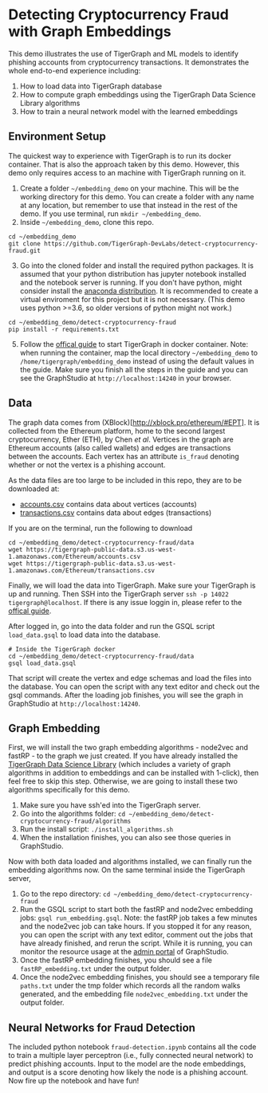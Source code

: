 # Detecting Cryptocurrency Fraud with Graph Embeddings

This demo illustrates the use of TigerGraph and ML models to identify phishing accounts from cryptocurrency transactions. It demonstrates the whole end-to-end experience including:
1. How to load data into TigerGraph database
2. How to compute graph embeddings using the TigerGraph Data Science Library algorithms
3. How to train a neural network model with the learned embeddings

## Environment Setup

The quickest way to experience with TigerGraph is to run its docker container. That is also the approach taken by this demo. However, this demo only requires access to an machine with TigerGraph running on it. 

1. Create a folder `~/embedding_demo` on your machine. This will be the working directory for this demo. You can create a folder with any name at any location, but remember to use that instead in the rest of the demo. If you use terminal, run `mkdir ~/embedding_demo`.
3. Inside `~/embedding_demo`, clone this repo.
```
cd ~/embedding_demo
git clone https://github.com/TigerGraph-DevLabs/detect-cryptocurrency-fraud.git
```
3. Go into the cloned folder and install the required python packages. It is assumed that your python distribution has jupyter notebook installed and the notebook server is running. If you don't have python, might consider install the [anaconda distribution](https://www.anaconda.com/products/individual). It is recommended to create a virtual enviroment for this project but it is not necessary. (This demo uses python >=3.6, so older versions of python might not work.)
```
cd ~/embedding_demo/detect-cryptocurrency-fraud
pip install -r requirements.txt
```
5. Follow the [offical guide](https://docs.tigergraph.com/start/get-started/docker) to start TigerGraph in docker container. Note: when running the container, map the local directory `~/embedding_demo` to `/home/tigergraph/embedding_demo` instead of using the default values in the guide. Make sure you finish all the steps in the guide and you can see the GraphStudio at `http://localhost:14240` in your browser.

## Data

The graph data comes from (XBlock)[http://xblock.pro/ethereum/#EPT]. It is collected from the Ethereum platform, home to the second largest cryptocurrency, Ether (ETH), by Chen *et al*. Vertices in the graph are Ethereum accounts (also called wallets) and edges are transactions between the accounts. Each vertex has an attribute `is_fraud` denoting whether or not the vertex is a phishing account. 

As the data files are too large to be included in this repo, they are to be downloaded at:
* [accounts.csv](https://tigergraph-public-data.s3.us-west-1.amazonaws.com/Ethereum/accounts.csv) contains data about vertices (accounts)
* [transactions.csv](https://tigergraph-public-data.s3.us-west-1.amazonaws.com/Ethereum/transactions.csv) contains data about edges (transactions)

If you are on the terminal, run the following to download
```
cd ~/embedding_demo/detect-cryptocurrency-fraud/data
wget https://tigergraph-public-data.s3.us-west-1.amazonaws.com/Ethereum/accounts.csv
wget https://tigergraph-public-data.s3.us-west-1.amazonaws.com/Ethereum/transactions.csv
```

Finally, we will load the data into TigerGraph. Make sure your TigerGraph is up and running. Then SSH into the TigerGraph server
`ssh -p 14022 tigergraph@localhost`. If there is any issue loggin in, please refer to the [offical guide](https://docs.tigergraph.com/start/get-started/docker). 

After logged in, go into the data folder and run the GSQL script `load_data.gsql` to load data into the database.
```
# Inside the TigerGraph docker
cd ~/embedding_demo/detect-cryptocurrency-fraud/data
gsql load_data.gsql
```
That script will create the vertex and edge schemas and load the files into the database. You can open the script with any text editor and check out the gsql commands. After the loading job finishes, you will see the graph in GraphStudio at `http://localhost:14240`. 

## Graph Embedding

First, we will install the two graph embedding algorithms - node2vec and fastRP - to the graph we just created. If you have already installed the [TigerGraph Data Science Library](https://github.com/tigergraph/gsql-graph-algorithms) (which includes a variety of graph algorithms in addition to embeddings and can be installed with 1-click), then feel free to skip this step. Otherwise, we are going to install these two algorithms specifically for this demo.
1. Make sure you have ssh'ed into the TigerGraph server.
2. Go into the algorithms folder: `cd ~/embedding_demo/detect-cryptocurrency-fraud/algorithms`
3. Run the install script: `./install_algorithms.sh`
4. When the installation finishes, you can also see those queries in GraphStudio.

Now with both data loaded and algorithms installed, we can finally run the embedding algorithms now. On the same terminal inside the TigerGraph server,
1. Go to the repo directory: `cd ~/embedding_demo/detect-cryptocurrency-fraud`
2. Run the GSQL script to start both the fastRP and node2vec embedding jobs: `gsql run_embedding.gsql`. Note: the fastRP job takes a few minutes and the node2vec job can take hours. If you stopped it for any reason, you can open the script with any text editor, comment out the jobs that have already finished, and rerun the script. While it is running, you can monitor the resource usage at the [admin portal](http://localhost:14240/admin/#/dashboard) of GraphStudio.
3. Once the fastRP embedding finishes, you should see a file `fastRP_embedding.txt` under the output folder.
4. Once the node2vec embedding finishes, you should see a temporary file `paths.txt` under the tmp folder which records all the random walks generated, and the embedding file `node2vec_embedding.txt` under the output folder.

## Neural Networks for Fraud Detection

The included python notebook `fraud-detection.ipynb` contains all the code to train a multiple layer perceptron (i.e., fully connected neural network) to predict phishing accounts. Input to the model are the node embeddings, and output is a score denoting how likely the node is a phishing account. Now fire up the notebook and have fun! 
